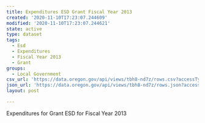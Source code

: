 ```yaml
---
title: Expenditures ESD Grant Fiscal Year 2013
created: '2020-11-10T17:23:07.244609'
modified: '2020-11-10T17:23:07.244621'
state: active
type: dataset
tags:
  - Esd
  - Expenditures
  - Fiscal Year 2013
  - Grant
groups:
  - Local Government
csv_url: 'https://data.oregon.gov/api/views/tbh8-nd7z/rows.csv?accessType=DOWNLOAD'
json_url: 'https://data.oregon.gov/api/views/tbh8-nd7z/rows.json?accessType=DOWNLOAD'
layout: post

---
```

Expenditures for Grant ESD for Fiscal Year 2013
